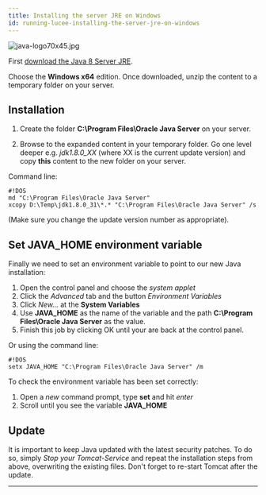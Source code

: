 ```yaml
---
title: Installing the server JRE on Windows
id: running-lucee-installing-the-server-jre-on-windows
---
```


![java-logo70x45.jpg](https://bitbucket.org/repo/rX87Rq/images/1952612483-java-logo70x45.jpg)

First [download the Java 8 Server JRE](http://www.oracle.com/technetwork/java/javase/downloads/server-jre8-downloads-2133154.html).

Choose the **Windows x64** edition. Once downloaded, unzip the content to a temporary folder on your server.

## Installation ##

1. Create the folder **C:\Program Files\Oracle Java Server** on your server.

2. Browse to the expanded content in your temporary folder. Go one level deeper e.g. *jdk1.8.0_XX* (where XX is the current update version) and copy **this** content to the new folder on your server.

Command line:
```
#!DOS
md "C:\Program Files\Oracle Java Server"
xcopy D:\Temp\jdk1.8.0_31\*.* "C:\Program Files\Oracle Java Server" /s
```
(Make sure you change the update version number as appropriate).

## Set JAVA_HOME environment variable

Finally we need to set an environment variable to point to our new Java installation:

1. Open the control panel and choose the *system applet*
2. Click the *Advanced* tab and the button *Environment Variables*
3. Click *New...* at the **System Variables**
4. Use **JAVA_HOME** as the name of the variable and the path **C:\Program Files\Oracle Java Server** as the value.
5. Finish this job by clicking OK until your are back at the control panel.

Or using the command line:
```
#!DOS
setx JAVA_HOME "C:\Program Files\Oracle Java Server" /m
```

To check the environment variable has been set correctly:

1. Open a *new* command prompt, type **set** and hit *enter*
2. Scroll until you see the variable **JAVA_HOME**

## Update ##

It is important to keep Java updated with the latest security patches. To do so, simply *Stop your Tomcat-Service* and repeat the installation steps from above, overwriting the existing files. Don't forget to re-start Tomcat after the update.

- - -
